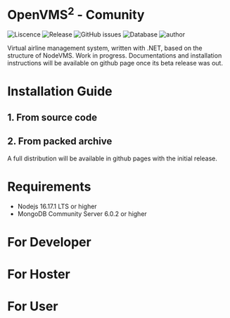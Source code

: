 # OpenVMS<sup>2</sup> - Comunity
![Liscence](https://img.shields.io/github/license/Ericple/OpenVMS?style=flat-square&logo=github) ![Release](https://img.shields.io/github/v/release/Ericple/OpenVMS?style=flat-square&logo=github) ![GitHub issues](https://img.shields.io/github/issues/Ericple/OpenVMS?style=flat-square&logo=github) ![Database](https://img.shields.io/badge/database-MongoDB-blue?style=flat-square&logo=mongodb) ![author](https://img.shields.io/badge/OpenVMS-Ericple|Peercat-blue?style=flat-square)

Virtual airline management system, written with .NET, based on the structure of NodeVMS.
Work in progress. Documentations and installation instructions will be available on github
page once its beta release was out.

# Installation Guide



## 1. From source code

## 2. From packed archive

A full distribution will be available in github pages with the initial release.

# Requirements

- Nodejs 16.17.1 LTS or higher
- MongoDB Community Server 6.0.2 or higher

# For Developer

# For Hoster

# For User
